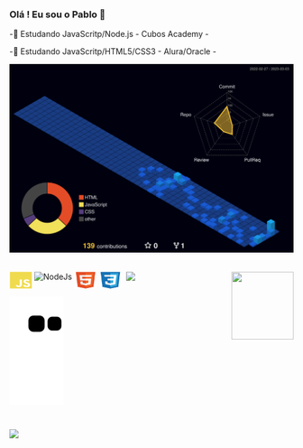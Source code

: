 ### Olá ! Eu sou o Pablo 👋

<p>-🌱 Estudando JavaScritp/Node.js - Cubos Academy -</p>
<p>-🌱 Estudando JavaScritp/HTML5/CSS3 - Alura/Oracle -</p>
 
  ![Status](./profile-3d-contrib/profile-night-view.svg)
<div style="display: inline_block"><br>
  <img align="top" alt="JavaScript"height="30" width="40" src="https://raw.githubusercontent.com/devicons/devicon/master/icons/javascript/javascript-plain.svg">
  <img align="top" alt="NodeJs" height="60" width="80" src="https://cdn.jsdelivr.net/gh/devicons/devicon/icons/nodejs/nodejs-plain-wordmark.svg">
  <img align="top" alt="HTML5" height="30" width="40" src="https://raw.githubusercontent.com/devicons/devicon/master/icons/html5/html5-original.svg">
  <img align="top" alt="CSS" height="30" width="40" src="https://raw.githubusercontent.com/devicons/devicon/master/icons/css3/css3-original.svg">
  <img align="top"
<a  href="http://www.github.com/pablinhonomade">
  <img src="https://github-readme-streak-stats.herokuapp.com/?user=pablinhonomade&stroke=2ea043&background=171717&ring=3382ed&fire=3382ed&currStreakNum=0bd967&currStreakLabel=3382ed&sideNums=0bd967&sideLabels=3382ed&dates=0bd967&hide_border=true" />
<img align="right"     height="120" width="110" src="https://encrypted-tbn0.gstatic.com/images?q=tbn:ANd9GcQJG2T54v2J60Euaiill96dIDnHh7qTGgFiZPgt2wI6-iWXsxj0qSCsMbtOSmFCXOPfszI&usqp=CAU">
 

  ![Snake animation](https://github.com/PablinhoNomade/PablinhoNomade/blob/output/github-contribution-grid-snake.svg)


 <div style="">
    


  
</div>
<h1> </h1>
  <div>
  <a href="https://www.linkedin.com/in/pablo-almeida-255101223/" target="_blank"><img src="https://img.shields.io/badge/-LinkedIn-%230077B5?style=for-the-badge&logo=linkedin&logoColor=white" target="_blank"></a> 

 </div>
